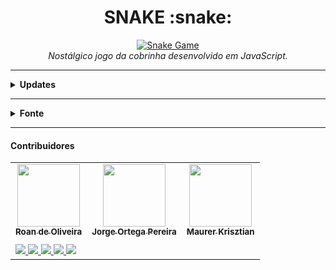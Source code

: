 <h1 align="center">SNAKE :snake:</h1>

<p align="center">
  <a href="https://lucasrmagalhaes.github.io/snake-js/">
    <img 
         src="https://github.com/lucasrmagalhaes/snake-js/blob/master/img/snake.gif?raw=true" 
         alt="Snake Game" 
    />
  </a>
  <br />
  <i>Nostálgico jogo da cobrinha desenvolvido em JavaScript.</i>
</p>

<hr />

<details>
  
  <summary><strong>Updates</strong></summary>
  
  <br />
  
  <ol>
    <li>Alterado a cor de background;</li>
    <li>Adicionado espaçamento entre os quadrados da cobrinha;</li>
    <li>Fix pelo <a href="https://github.com/roanrobersson">@roanrobersson</a> - Cobrinha deixou de sumir durante teletransporte + keydown; e</li>
    <li>Feat pelo <a href="https://github.com/Jorgewlf88">@Jorgewlf88</a> - Suporte para dispositivos móveis.
    <li>Feat pelo <a href="https://github.com/MaurerKrisztian">@MaurerKrisztian</a> - Adicionado configuração de velocidade e pontuação.
  </ol>

</details>

<hr />

<details>
  
  <summary><strong>Fonte</strong></summary>
  
  <br />
  
  <p align="left">
    Plataforma: <a href="https://web.digitalinnovation.one/home">Digital Innovation One</a> <br /> 
    Desafio: <a href="https://web.digitalinnovation.one/course/desafio-pratico-recriando-o-jogo-da-cobrinha-com-javascript/learning/66d83831-bae1-45f7-b2ea-af7d64d5d4f5?back=/track/desenvolvedor-front-end-reactjs&bootcamp_id=abf8f19f-691b-4dac-a14a-11ddcf3a14cd">Recriando o Jogo da Cobrinha com JavaScript</a>
  </p>
  
</details>

<hr />

<h4>Contribuidores</h4>

<table>
  <tr>
    <td align="center">
        <a href="https://github.com/roanrobersson">
          <img src="https://avatars.githubusercontent.com/u/31264496?v=4" width="100px;"/><br><sub><b>Roan de Oliveira</b></sub>
      </a>
    </td>
    <td align="center">
      <a href="https://github.com/Jorgewlf88">
        <img src="https://avatars.githubusercontent.com/u/5809383?v=4" width="100px;"/><br><sub><b>Jorge Ortega Pereira</b></sub>
      </a>
    </td>
    <td align="center">
      <a href="https://github.com/MaurerKrisztian">
        <img src="https://avatars.githubusercontent.com/u/48491140?v=4" width="100px;"/><br><sub><b>Maurer Krisztian</b></sub>
      </a>
    </td>
  </tr>
  <tr>
    <td colspan="3"></td>
  </tr>
  <tr>
    <td colspan="3">
        <a href="https://github.com/lucasrmagalhaes/snake-js/issues">
          <img src="https://img.shields.io/github/issues/lucasrmagalhaes/snake-js?style=plastic" /> 
        </a>
        <a href="https://github.com/lucasrmagalhaes/snake-js/network/members">
          <img src="https://img.shields.io/github/forks/lucasrmagalhaes/snake-js?style=plastic" /> 
        </a>
        <a href="https://github.com/lucasrmagalhaes/snake-js/stargazers">
          <img src="https://img.shields.io/github/stars/lucasrmagalhaes/snake-js?style=plastic" /> 
        </a>
         <a href="https://github.com/lucasrmagalhaes/snake-js/blob/master/LICENSE">
          <img src="https://img.shields.io/github/license/lucasrmagalhaes/snake-js?style=plastic" /> 
        </a>
        <a href="https://github.com/lucasrmagalhaes/snake-js/deployments">
          <img src="https://img.shields.io/github/deployments/lucasrmagalhaes/snake-js/github-pages?style=plastic" />
        </a>
    </td>
  </tr>
</table>
